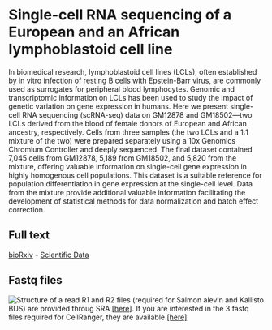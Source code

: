 # Single-cell RNA sequencing of a European and an African lymphoblastoid cell line
In biomedical research, lymphoblastoid cell lines (LCLs), often established by in vitro infection of resting B cells with Epstein-Barr virus, are commonly used as surrogates for peripheral blood lymphocytes. Genomic and transcriptomic information on LCLs has been used to study the impact of genetic variation on gene expression in humans. Here we present single-cell RNA sequencing (scRNA-seq) data on GM12878 and GM18502—two LCLs derived from the blood of female donors of European and African ancestry, respectively. Cells from three samples (the two LCLs and a 1:1 mixture of the two) were prepared separately using a 10x Genomics Chromium Controller and deeply sequenced. The final dataset contained 7,045 cells from GM12878, 5,189 from GM18502, and 5,820 from the mixture, offering valuable information on single-cell gene expression in highly homogenous cell populations. This dataset is a suitable reference for population differentiation in gene expression at the single-cell level. Data from the mixture provide additional valuable information facilitating the development of statistical methods for data normalization and batch effect correction.
## Full text
[bioRxiv](https://doi.org/10.1101/548115]) - [Scientific Data](https://doi.org/10.1038/s41597-019-0116-4)



## Fastq files
![Structure of a read](https://raw.githubusercontent.com/cailab-tamu/sciData-LCL/master/10XReadStructure.png)
R1 and R2 files (required for Salmon alevin and Kallisto BUS) are provided throug SRA [[here]](https://www.ncbi.nlm.nih.gov/geo/query/acc.cgi?acc=GSE126321). If you are interested in the 3 fastq files required for CellRanger, they are available [[here]](https://drive.google.com/drive/folders/1rnPOgr-U3bA9w0ApO74ultKwiMOGTrtD?usp=sharing)
